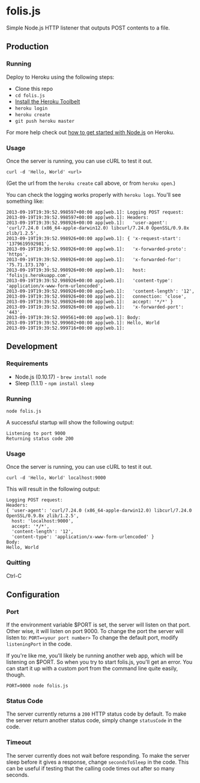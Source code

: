 folis.js
========

Simple Node.js HTTP listener that outputs POST contents to a file.

Production
----------

### Running 

Deploy to Heroku using the following steps:

- Clone this repo
- `cd folis.js`
- [Install the Heroku Toolbelt](https://toolbelt.heroku.com/)
- `heroku login`
- `heroku create`
- `git push heroku master`

For more help check out [how to get started with Node.js](https://devcenter.heroku.com/articles/getting-started-with-nodejs) on Heroku.

### Usage

Once the server is running, you can use cURL to test it out.

`curl -d 'Hello, World' <url>`

(Get the url from the `heroku create` call above, or from `heroku open`.)

You can check the logging works properly with `heroku logs`. You'll see
something like:

```
2013-09-19T19:39:52.998597+00:00 app[web.1]: Logging POST request:
2013-09-19T19:39:52.998597+00:00 app[web.1]: Headers:
2013-09-19T19:39:52.998926+00:00 app[web.1]:   'user-agent': 'curl/7.24.0 (x86_64-apple-darwin12.0) libcurl/7.24.0 OpenSSL/0.9.8x zlib/1.2.5',
2013-09-19T19:39:52.998926+00:00 app[web.1]: { 'x-request-start': '1379619592981',
2013-09-19T19:39:52.998926+00:00 app[web.1]:   'x-forwarded-proto': 'https',
2013-09-19T19:39:52.998926+00:00 app[web.1]:   'x-forwarded-for': '75.71.173.170',
2013-09-19T19:39:52.998926+00:00 app[web.1]:   host: 'folisjs.herokuapp.com',
2013-09-19T19:39:52.998926+00:00 app[web.1]:   'content-type': 'application/x-www-form-urlencoded',
2013-09-19T19:39:52.998926+00:00 app[web.1]:   'content-length': '12',
2013-09-19T19:39:52.998926+00:00 app[web.1]:   connection: 'close',
2013-09-19T19:39:52.998926+00:00 app[web.1]:   accept: '*/*' }
2013-09-19T19:39:52.998926+00:00 app[web.1]:   'x-forwarded-port': '443',
2013-09-19T19:39:52.999561+00:00 app[web.1]: Body:
2013-09-19T19:39:52.999602+00:00 app[web.1]: Hello, World
2013-09-19T19:39:52.999716+00:00 app[web.1]:
```

Development
-----------

### Requirements

- Node.js (0.10.17) - `brew install node`
- Sleep   (1.1.1)   - `npm install sleep`

### Running

`node folis.js`

A successful startup will show the following output:

```
Listening to port 9000
Returning status code 200

```

### Usage

Once the server is running, you can use cURL to test it out.

`curl -d 'Hello, World' localhost:9000`

This will result in the following output:

```
Logging POST request:
Headers:
{ 'user-agent': 'curl/7.24.0 (x86_64-apple-darwin12.0) libcurl/7.24.0 OpenSSL/0.9.8x zlib/1.2.5',
  host: 'localhost:9000',
  accept: '*/*',
  'content-length': '12',
  'content-type': 'application/x-www-form-urlencoded' }
Body:
Hello, World

```

### Quitting

Ctrl-C

Configuration
-------------

### Port

If the environment variable $PORT is set, the server will listen on that port.
Other wise, it will listen on port 9000.  To change the port the server will
listen to: `PORT=<your port number>` To change the default port, modify
`listeningPort` in the code.

If you're like me, you'll likely be running another web app, which will be
listening on $PORT. So when you try to start folis.js, you'll get an error.
You can start it up with a custom port from the command line quite easily,
though.

`PORT=9000 node folis.js`

### Status Code

The server currently returns a `200` HTTP status code by default. To make the
server return another status code, simply change `statusCode` in the code.

### Timeout

The server currently does not wait before responding. To make the server sleep
before it gives a response, change `secondsToSleep` in the code.  This can be
useful if testing that the calling code times out after so many seconds.

